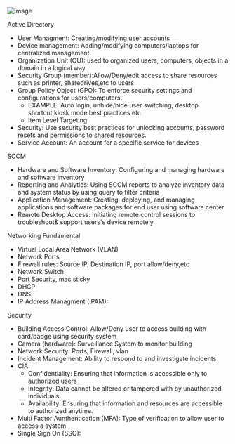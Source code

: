 ![image](https://github.com/user-attachments/assets/bbdb31ee-0eb3-4e3c-ac71-551ad38a2a65)

Active Directory
* User Managment: Creating/modifying user accounts
* Device management: Adding/modifying computers/laptops for centralized management.
* Organization Unit (OU): used to organized users, computers, objects in a domain in a logical way.
* Security Group (member):Allow/Deny/edit access to share resources such as printer, sharedrives,etc to users
* Group Policy Object (GPO): To enforce security settings and configurations for users/computers.
  * EXAMPLE: Auto login, unhide/hide user switching, desktop shortcut,kiosk mode best practices etc
  * Item Level Targeting
* Security: Use security best practices for unlocking accounts, password resets and permissions to shared resources.
* Service Account: An account for a specific service for devices


SCCM
* Hardware and Software Inventory: Configuring and managing hardware and software inventory
* Reporting and Analytics: Using SCCM reports to analyze inventory data and system status by using query to filter criteria
* Application Management: Creating, deploying, and managing applications and software packages for end user using software center
* Remote Desktop Access: Initiating remote control sessions to troubleshoot& support users's device remotely.


Networking Fundamental
* Virtual Local Area Network (VLAN)
* Network Ports
* Firewall rules: Source IP, Destination IP, port allow/deny,etc
* Network Switch
* Port Security, mac sticky
* DHCP
* DNS
* IP Address Managment (IPAM): 


Security
* Building Access Control: Allow/Deny user to access building with card/badge using security system
* Camera (hardware): Surveillance System to monitor building
* Network Security: Ports, Firewall, vlan
* Incident Management: Ability to respond to and investigate incidents
* CIA:
  * Confidentiality: Ensuring that information is accessible only to authorized users
  * Integrity: Data cannot be altered or tampered with by unauthorized individuals
  * Availability: Ensuring that information and resources are accessible to authorized anytime.
* Multi Factor Aunthentication (MFA): Type of verification to allow user to access a system
* Single Sign On (SSO): 

